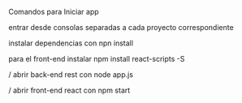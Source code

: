 Comandos para Iniciar app

entrar desde consolas separadas a cada proyecto correspondiente

instalar dependencias con npn install

para el front-end instalar npm install react-scripts -S

/ abrir back-end rest con node app.js

/ abrir front-end react con npm start
